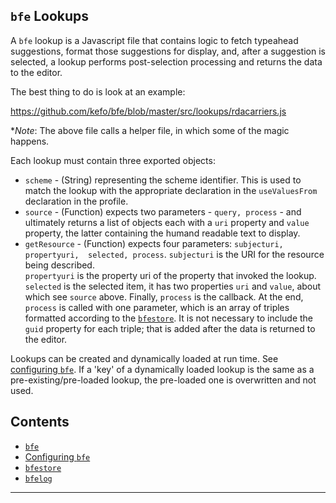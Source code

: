 `bfe` Lookups
----------------

A `bfe` lookup is a Javascript file that contains logic to fetch typeahead suggestions,
format those suggestions for display, and, after a suggestion is selected, a 
lookup performs post-selection processing and returns the data to the editor.

The best thing to do is look at an example:

https://github.com/kefo/bfe/blob/master/src/lookups/rdacarriers.js

**Note*: The above file calls a helper file, in which some of the magic happens.

Each lookup must contain three exported objects:

* `scheme` - (String) representing the scheme identifier.  This is used to match 
  the lookup with the appropriate declaration in the `useValuesFrom` declaration
  in the profile.
* `source` - (Function) expects two parameters - `query, process` - and 
  ultimately returns a list of objects each with a `uri` property and `value` 
  property, the latter containing the humand readable text to display.
* `getResource` - (Function) expects four parameters: `subjecturi, propertyuri, 
  selected, process`. `subjecturi` is the URI for the resource being described.  
  `propertyuri` is the property uri of the property that invoked the lookup.
  `selected` is the selected item, it has two properties `uri` and `value`, about 
  which see `source` above.  Finally, `process` is the callback.  At the end, `process` is called with 
  one parameter, which is an array of triples formatted according to the [`bfestore`][bfestore].
  It is not necessary to include the `guid` property for each triple; that is added
  after the data is returned to the editor.

Lookups can be created and dynamically loaded at run time.  See [configuring 
`bfe`][configuring-bfe].  If a 'key' of a dynamically loaded lookup is the same 
as a pre-existing/pre-loaded lookup, the pre-loaded one is overwritten and not 
used.

<!-- section links -->

[bfestore]: https://github.com/kefo/bfe/blob/master/docs/bfe-api.md#bfestore
[configuring-bfe]: https://github.com/kefo/bfe/blob/master/docs/bfe-api.md#configuring-bfe

Contents
-----------------

* [`bfe`](#bfe)
* [Configuring `bfe`](#configuring-bfe)
* [`bfestore`](#bfestore)
* [`bfelog`](#bfelog)


----------------